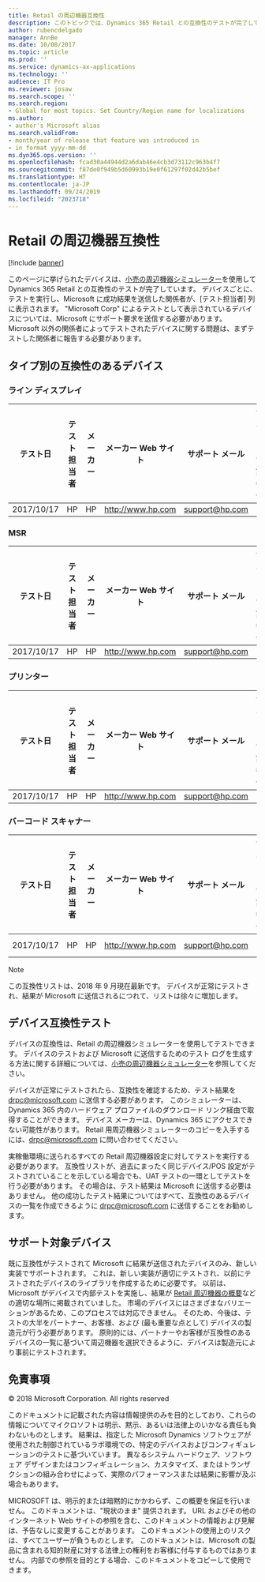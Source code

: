 ```yaml
---
title: Retail の周辺機器互換性
description: このトピックでは、Dynamics 365 Retail との互換性のテストが完了している Retail 周辺機器を示します。
author: rubencdelgado
manager: AnnBe
ms.date: 10/08/2017
ms.topic: article
ms.prod: ''
ms.service: dynamics-ax-applications
ms.technology: ''
audience: IT Pro
ms.reviewer: josaw
ms.search.scope: ''
ms.search.region:
- Global for most topics. Set Country/Region name for localizations
ms.author:
- author's Microsoft alias
ms.search.validFrom:
- month/year of release that feature was introduced in
- in format yyyy-mm-dd
ms.dyn365.ops.version: ''
ms.openlocfilehash: fcad30a44944d2a6dab46e4cb3d73112c963b4f7
ms.sourcegitcommit: f87de0f949b5d60993b19e0f61297f02d42b5bef
ms.translationtype: HT
ms.contentlocale: ja-JP
ms.lasthandoff: 09/24/2019
ms.locfileid: "2023718"
---
```

# <a name="peripheral-compatibility-for-retail"></a>Retail の周辺機器互換性

[!include [banner](../includes/banner.md)]

このページに挙げられたデバイスは、[小売の周辺機器シミュレーター](https://docs.microsoft.com/dynamics365/unified-operations/retail/dev-itpro/retail-peripheral-simulator)を使用して Dynamics 365 Retail との互換性のテストが完了しています。 デバイスごとに、テストを実行し、Microsoft に成功結果を送信した関係者が、[テスト担当者] 列に表示されます。 "Microsoft Corp" によるテストとして表示されているデバイスについては、Microsoft にサポート要求を送信する必要があります。 Microsoft 以外の関係者によってテストされたデバイスに関する問題は、まずテストした関係者に報告する必要があります。

## <a name="compatible-devices-by-type"></a>タイプ別の互換性のあるデバイス

### <a name="line-display"></a>ライン ディスプレイ

| テスト日 | テスト担当者 | メーカー | メーカー Web サイト | サポート メール | サポート電話番号 | モデル名 | ドライバー名 | ドライバー バージョン | ファームウェア バージョン | ドライバーの種類 | 接続 | ドライバー ダウンロード リンク |
|---|---|---|---|---|---|---|---|---|---|---|---|---|
| 2017/10/17 | HP | HP | http://www.hp.com | support@hp.com | | HPTD620Display | HPTD620Display | 6.6.5.6 | 1.02.11 | OPOS | USB | http://www.hp.com |

### <a name="msr"></a>MSR

| テスト日 | テスト担当者 | メーカー | メーカー Web サイト | サポート メール | サポート電話番号 | モデル名 | ドライバー名 | ドライバー バージョン | ファームウェア バージョン | ドライバーの種類 | 接続 | ドライバー ダウンロード リンク |
|---|---|---|---|---|---|---|---|---|---|---|---|---|
| 2017/10/17 | HP | HP | http://www.hp.com | support@hp.com | | HPSinglenoSRDMSR | HPSinglenoSRDMSR | 3.29 | 5.37 | OPOS | USB | http://www.hp.com |

### <a name="printer"></a>プリンター

| テスト日 | テスト担当者 | メーカー | メーカー Web サイト | サポート メール | サポート電話番号 | モデル名 | ドライバー名 | ドライバー バージョン | ファームウェア バージョン | ドライバーの種類 | 接続 | ドライバー ダウンロード リンク |
|---|---|---|---|---|---|---|---|---|---|---|---|---|
| 2017/10/17 | HP | HP | http://www.hp.com | support@hp.com | | H300 | H300 | 1.14.1.19 | 1.61B | OPOS | USB | http://www.hp.com |

### <a name="bar-code-scanner"></a>バーコード スキャナー

| テスト日 | テスト担当者 | メーカー | メーカー Web サイト | サポート メール | サポート電話番号 | モデル名 | ドライバー名 | ドライバー バージョン | ファームウェア バージョン | ドライバーの種類 | 接続 | ドライバー ダウンロード リンク |
|---|---|---|---|---|---|---|---|---|---|---|---|---|
| 2017/10/17 | HP | HP | http://www.hp.com | support@hp.com | | N3680-HP | N3680-HP | 1.14.0.5 | DX000010BAA | OPOS | USB | http://www.hp.com |

> [!NOTE]
> この互換性リストは、2018 年 9 月現在最新です。 デバイスが正常にテストされ、結果が Microsoft に送信されるにつれて、リストは徐々に増加します。

## <a name="device-compatiblity-testing"></a>デバイス互換性テスト

デバイスの互換性は、Retail の周辺機器シミュレーターを使用してテストできます。 デバイスのテストおよび Microsoft に送信するためのテスト ログを生成する方法に関する詳細については、[小売の周辺機器シミュレーター](https://docs.microsoft.com/dynamics365/unified-operations/retail/dev-itpro/retail-peripheral-simulator)を参照してください。

デバイスが正常にテストされたら、互換性を確認するため、テスト結果を <drpc@microsoft.com> に送信する必要があります。 このシミュレーターは、Dynamics 365 内のハードウェア プロファイルのダウンロード リンク経由で取得することができます。 デバイス メーカーは、Dynamics 365 にアクセスできない可能性があります。 Retail 用周辺機器シミュレーターのコピーを入手するには、<drpc@microsoft.com> に問い合わせてください。

実稼働環境に送られるすべての Retail 周辺機器設定に対してテストを実行する必要があります。 互換性リストが、過去にまったく同じデバイス/POS 設定がテストされていることを示している場合でも、UAT テストの一環としてテストを行う必要があります。 その場合は、テスト結果は Microsoft に送信する必要はありません。 他の成功したテスト結果についてはすべて、互換性のあるデバイスの一覧を作成できるように <drpc@microsoft.com> に送信することをお勧めします。

## <a name="supported-devices"></a>サポート対象デバイス

既に互換性がテストされて Microsoft に結果が送信されたデバイスのみ、新しい実装でサポートされます。 これは、新しい実装が適切にテストされ、以前にテストされたデバイスのライブラリを作成するために必要です。 以前は、Microsoft がデバイスで内部テストを実施し、結果が [Retail 周辺機器の概要](https://docs.microsoft.com/dynamics365/unified-operations/retail/retail-peripherals-overview)などの適切な場所に掲載されていました。 市場のデバイスにはさまざまなバリエーションがあるため、このプロセスでは対応できません。 そのため、今後は、テストの大半をパートナー、お客様、および (最も重要な点として) デバイスの製造元が行う必要があります。 原則的には、パートナーやお客様が互換性のあるデバイスの一覧に基づいて周辺機器を選択できるように、デバイスは製造元により事前にテストされます。

## <a name="disclaimer"></a>免責事項

© 2018 Microsoft Corporation. All rights reserved

このドキュメントに記載された内容は情報提供のみを目的としており、これらの情報についてマイクロソフトは明示、黙示、あるいは法律上のいかなる責任も負わないものとします。 結果は、指定した Microsoft Dynamics ソフトウェアが使用された制御されているラボ環境での、特定のデバイスおよびコンフィギュレーションのテストに基づいています。 異なるシステム ハードウェア、ソフトウェア デザインまたはコンフィギュレーション、カスタマイズ、またはトランザクションの組み合わせによって、実際のパフォーマンスまたは結果に影響が及ぶ場合もあります。

MICROSOFT は、明示的または暗黙的にかかわらず、この概要を保証を行いません。 このドキュメントは、"現状のまま" 提供されます。 URL およびその他のインターネット Web サイトの参照を含む、このドキュメントの情報および見解は、予告なしに変更することがあります。 このドキュメントの使用上のリスクは、すべてユーザーが負うものとします。 このドキュメントは、Microsoft の製品に含まれる知的財産に対する法律上の権利をお客様に付与するものではありません。 内部での参照を目的とする場合、このドキュメントをコピーして使用できます。
